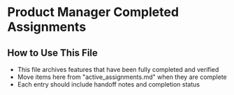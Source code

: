 # Product Manager Completed Assignments

## How to Use This File
- This file archives features that have been fully completed and verified
- Move items here from "active_assignments.md" when they are complete
- Each entry should include handoff notes and completion status
